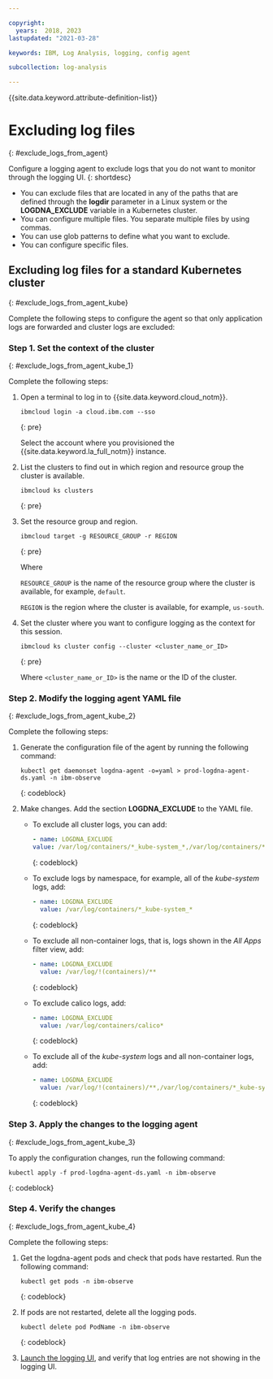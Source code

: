 ```yaml
---

copyright:
  years:  2018, 2023
lastupdated: "2021-03-28"

keywords: IBM, Log Analysis, logging, config agent

subcollection: log-analysis

---
```


{{site.data.keyword.attribute-definition-list}}

# Excluding log files
{: #exclude_logs_from_agent}

Configure a logging agent to exclude logs that you do not want to monitor through the logging UI.
{: shortdesc}

* You can exclude files that are located in any of the paths that are defined through the **logdir** parameter in a Linux system or the **LOGDNA_EXCLUDE** variable in a Kubernetes cluster.
* You can configure multiple files. You separate multiple files by using commas.
* You can use glob patterns to define what you want to exclude.
* You can configure specific files.



## Excluding log files for a standard Kubernetes cluster
{: #exclude_logs_from_agent_kube}


Complete the following steps to configure the agent so that only application logs are forwarded and cluster logs are excluded:

### Step 1. Set the context of the cluster
{: #exclude_logs_from_agent_kube_1}

Complete the following steps:

1. Open a terminal to log in to {{site.data.keyword.cloud_notm}}.

    ```text
    ibmcloud login -a cloud.ibm.com --sso
    ```
    {: pre}

    Select the account where you provisioned the {{site.data.keyword.la_full_notm}} instance.

2. List the clusters to find out in which region and resource group the cluster is available.

    ```text
    ibmcloud ks clusters
    ```
    {: pre}

3. Set the resource group and region.

    ```text
    ibmcloud target -g RESOURCE_GROUP -r REGION
    ```
    {: pre}

    Where

    `RESOURCE_GROUP` is the name of the resource group where the cluster is available, for example, `default`.

    `REGION` is the region where the cluster is available, for example, `us-south`.

4. Set the cluster where you want to configure logging as the context for this session.

    ```text
    ibmcloud ks cluster config --cluster <cluster_name_or_ID>
    ```
    {: pre}

    Where `<cluster_name_or_ID>` is the name or the ID of the cluster.


### Step 2. Modify the logging agent YAML file
{: #exclude_logs_from_agent_kube_2}

Complete the following steps:

1. Generate the configuration file of the agent by running the following command:

    ```text
    kubectl get daemonset logdna-agent -o=yaml > prod-logdna-agent-ds.yaml -n ibm-observe
    ```
    {: codeblock}

2. Make changes. Add the section **LOGDNA_EXCLUDE** to the YAML file.

    * To exclude all cluster logs, you can add:

      ```yaml
      - name: LOGDNA_EXCLUDE
      value: /var/log/containers/*_kube-system_*,/var/log/containers/*ibm-observe_*,/var/log/containerd.log,/var/log/kubelet.log,/var/log/syslog,/var/log/ntpstats/*,/var/log/alb/*
      ```
      {: codeblock}

    * To exclude logs by namespace, for example, all of the *kube-system* logs, add:

      ```yaml
      - name: LOGDNA_EXCLUDE
        value: /var/log/containers/*_kube-system_*
      ```
      {: codeblock}

    * To exclude all non-container logs, that is, logs shown in the *All Apps* filter view, add:

      ```yaml
      - name: LOGDNA_EXCLUDE
        value: /var/log/!(containers)/**
      ```
      {: codeblock}

    * To exclude calico logs, add:

      ```yaml
      - name: LOGDNA_EXCLUDE
        value: /var/log/containers/calico*
      ```
      {: codeblock}

    * To exclude all of the _kube-system_ logs and all non-container logs, add:

      ```yaml
      - name: LOGDNA_EXCLUDE
        value: /var/log/!(containers)/**,/var/log/containers/*_kube-system_*
      ```
      {: codeblock}


### Step 3. Apply the changes to the logging agent
{: #exclude_logs_from_agent_kube_3}

To apply the configuration changes, run the following command:

```text
kubectl apply -f prod-logdna-agent-ds.yaml -n ibm-observe
```
{: codeblock}

### Step 4. Verify the changes
{: #exclude_logs_from_agent_kube_4}

Complete the following steps:

1. Get the logdna-agent pods and check that pods have restarted. Run the following command:

    ```text
    kubectl get pods -n ibm-observe
    ```
    {: codeblock}

2. If pods are not restarted, delete all the logging pods.

    ```text
    kubectl delete pod PodName -n ibm-observe
    ```
    {: codeblock}

3. [Launch the logging UI](/docs/log-analysis?topic=log-analysis-launch), and verify that log entries are not showing in the logging UI.
